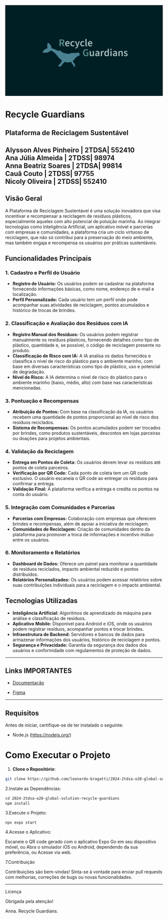<img src="./src/assets/redemelogo.png" alt="Logo">

# Recycle Guardians

## Plataforma de Reciclagem Sustentável
 Alysson Alves Pinheiro |  2TDSA|  552410  
 Ana Júlia Almeida         |  2TDSS|  98974   
 Anna Beatriz Soares     |  2TDSA|  99814   
 Cauã Couto                    |  2TDSS|  97755   
 Nicoly Oliveira                 |  2TDSS|  552410  
------------------------------------------------------

 
## Visão Geral

A Plataforma de Reciclagem Sustentável é uma solução inovadora que visa incentivar e recompensar a reciclagem de resíduos plásticos, especialmente aqueles com alto potencial de poluição marinha. Ao integrar tecnologias como Inteligência Artificial, um aplicativo móvel e parcerias com empresas e comunidades, a plataforma cria um ciclo virtuoso de reciclagem, que não só contribui para a preservação do meio ambiente, mas também engaja e recompensa os usuários por práticas sustentáveis.

## Funcionalidades Principais

### 1. Cadastro e Perfil do Usuário

- **Registro de Usuário:** Os usuários podem se cadastrar na plataforma fornecendo informações básicas, como nome, endereço de e-mail e localização.
- **Perfil Personalizado:** Cada usuário tem um perfil onde pode acompanhar suas atividades de reciclagem, pontos acumulados e histórico de trocas de brindes.

### 2. Classificação e Avaliação dos Resíduos com IA

- **Registro Manual dos Resíduos:** Os usuários podem registrar manualmente os resíduos plásticos, fornecendo detalhes como tipo de plástico, quantidade e, se possível, o código de reciclagem presente no produto.
- **Classificação de Risco com IA:** A IA analisa os dados fornecidos e classifica o nível de risco do plástico para o ambiente marinho, com base em diversas características como tipo de plástico, uso e potencial de degradação.
- **Nível de Risco:** A IA determina o nível de risco do plástico para o ambiente marinho (baixo, médio, alto) com base nas características mencionadas.

### 3. Pontuação e Recompensas

- **Atribuição de Pontos:** Com base na classificação da IA, os usuários recebem uma quantidade de pontos proporcional ao nível de risco dos resíduos reciclados.
- **Sistema de Recompensas:** Os pontos acumulados podem ser trocados por brindes, como produtos sustentáveis, descontos em lojas parceiras ou doações para projetos ambientais.

### 4. Validação da Reciclagem

- **Entrega em Pontos de Coleta:** Os usuários devem levar os resíduos até pontos de coleta parceiros.
- **Verificação por QR Code:** Cada ponto de coleta tem um QR code exclusivo. O usuário escaneia o QR code ao entregar os resíduos para confirmar a entrega.
- **Validação Final:** A plataforma verifica a entrega e credita os pontos na conta do usuário.

### 5. Integração com Comunidades e Parcerias

- **Parcerias com Empresas:** Colaboração com empresas que oferecem brindes e recompensas, além de apoiar a iniciativa de reciclagem.
- **Comunidades de Reciclagem:** Criação de comunidades dentro da plataforma para promover a troca de informações e incentivo mútuo entre os usuários.

### 6. Monitoramento e Relatórios

- **Dashboard de Dados:** Oferece um painel para monitorar a quantidade de resíduos reciclados, impacto ambiental reduzido e pontos distribuídos.
- **Relatórios Personalizados:** Os usuários podem acessar relatórios sobre suas contribuições individuais para a reciclagem e o impacto ambiental.

## Tecnologias Utilizadas

- **Inteligência Artificial:** Algoritmos de aprendizado de máquina para análise e classificação de resíduos.
- **Aplicativo Mobile:** Disponível para Android e iOS, onde os usuários podem registrar resíduos, acompanhar pontos e trocar brindes.
- **Infraestrutura de Backend:** Servidores e bancos de dados para armazenar informações dos usuários, histórico de reciclagem e pontos.
- **Segurança e Privacidade:** Garantia da segurança dos dados dos usuários e conformidade com regulamentos de proteção de dados.

---------------------------------------------------------------------------------------------------
## Links IMPORTANTES 

- [Documentação](https://www.canva.com/design/DAGHZBbKYr4/s5w8HT3w0uvJsl1o7kQnGg/edit?utm_content=DAGHZBbKYr4&utm_campaign=designshare&utm_medium=link2&utm_source=sharebutton)
  
- [Figma](https://www.figma.com/design/aUtkmnBXpjEWZkqXVUkNNX/Global?node-id=0-1&t=sBARk7lewqdqSPN6-1)
  
-----------------------------------------------------------------------------------------------------

## Requisitos

Antes de iniciar, certifique-se de ter instalado o seguinte:

- Node.js (https://nodejs.org/)

# Como Executar o Projeto

1. **Clone o Repositório**:

```bash
git clone https://github.com/leonardo-bragatti/2024-2tdsa-o20-global-solution-recycle-guardians.git
```
2.Instale as Dependências:
```
cd 2024-2tdsa-o20-global-solution-recycle-guardians
npm install
```
3.Execute o Projeto:
```
npx expo start
```
4.Acesse o Aplicativo:

Escaneie o QR code gerado com o aplicativo Expo Go em seu dispositivo móvel, ou
Abra o simulador iOS ou Android, dependendo da sua preferência, ou
Acesse via web.


7.Contribuição

Contribuições são bem-vindas! Sinta-se à vontade para enviar pull requests com melhorias, correções de bugs ou novas funcionalidades.

---------------------------------------------
Licença

Obrigada pela atenção!

Anna.
Recycle Guardians.
